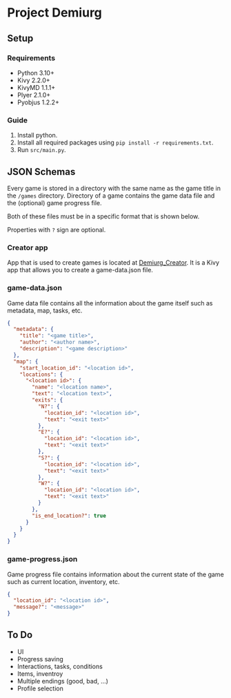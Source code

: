 # Project Demiurg

## Setup

### Requirements

- Python 3.10+
- Kivy 2.2.0+
- KivyMD 1.1.1+
- Plyer 2.1.0+
- Pyobjus 1.2.2+

### Guide

1. Install python.
1. Install all required packages using `pip install -r requirements.txt`.
1. Run `src/main.py`.

## JSON Schemas

Every game is stored in a directory with the same name as the game title in the `/games` directory. Directory of a game contains the game data file and the (optional) game progress file.

Both of these files must be in a specific format that is shown below.

Properties with `?` sign are optional.

### Creator app

App that is used to create games is located at [Demiurg_Creator](https://github.com/Lightios/Demiurg_Creator). It is a Kivy app that allows you to create a game-data.json file.

### game-data.json

Game data file contains all the information about the game itself such as metadata, map, tasks, etc.

```json
{
  "metadata": {
    "title": "<game title>",
    "author": "<author name>",
    "description": "<game description>"
  },
  "map": {
    "start_location_id": "<location id>",
    "locations": {
      "<location id>": {
        "name": "<location name>",
        "text": "<location text>",
        "exits": {
          "N?": {
            "location_id": "<location id>",
            "text": "<exit text>"
          },
          "E?": {
            "location_id": "<location id>",
            "text": "<exit text>"
          },
          "S?": {
            "location_id": "<location id>",
            "text": "<exit text>"
          },
          "W?": {
            "location_id": "<location id>",
            "text": "<exit text>"
          }
        },
        "is_end_location?": true
      }
    }
  }
}
```

### game-progress.json

Game progress file contains information about the current state of the game such as current location, inventory, etc.

```json
{
  "location_id": "<location id>",
  "message?": "<message>"
}
```

## To Do

- UI
- Progress saving
- Interactions, tasks, conditions
- Items, inventroy
- Multiple endings (good, bad, ...)
- Profile selection
